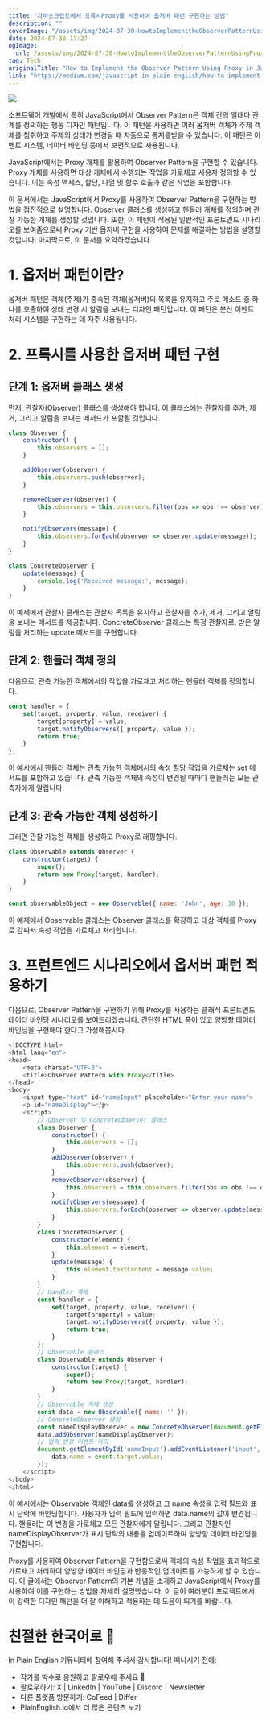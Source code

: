 ```yaml
---
title: "자바스크립트에서 프록시Proxy를 사용하여 옵저버 패턴 구현하는 방법"
description: ""
coverImage: "/assets/img/2024-07-30-HowtoImplementtheObserverPatternUsingProxyinJavaScript_0.png"
date: 2024-07-30 17:27
ogImage: 
  url: /assets/img/2024-07-30-HowtoImplementtheObserverPatternUsingProxyinJavaScript_0.png
tag: Tech
originalTitle: "How to Implement the Observer Pattern Using Proxy in JavaScript"
link: "https://medium.com/javascript-in-plain-english/how-to-implement-the-observer-pattern-using-proxy-in-javascript-d8fdebd04862"
---
```



<img src="/assets/img/2024-07-30-HowtoImplementtheObserverPatternUsingProxyinJavaScript_0.png" />

소프트웨어 개발에서 특히 JavaScript에서 Observer Pattern은 객체 간의 일대다 관계를 정의하는 행동 디자인 패턴입니다. 이 패턴을 사용하면 여러 옵저버 객체가 주제 객체를 청취하고 주제의 상태가 변경될 때 자동으로 통지를받을 수 있습니다. 이 패턴은 이벤트 시스템, 데이터 바인딩 등에서 보편적으로 사용됩니다.

JavaScript에서는 Proxy 개체를 활용하여 Observer Pattern을 구현할 수 있습니다. Proxy 개체를 사용하면 대상 개체에서 수행되는 작업을 가로채고 사용자 정의할 수 있습니다. 이는 속성 액세스, 할당, 나열 및 함수 호출과 같은 작업을 포함합니다.

이 문서에서는 JavaScript에서 Proxy를 사용하여 Observer Pattern을 구현하는 방법을 점진적으로 설명합니다. Observer 클래스를 생성하고 핸들러 개체를 정의하며 관찰 가능한 개체를 생성할 것입니다. 또한, 이 패턴이 적용된 일반적인 프론트엔드 시나리오를 보여줌으로써 Proxy 기반 옵저버 구현을 사용하여 문제를 해결하는 방법을 설명할 것입니다. 마지막으로, 이 문서를 요약하겠습니다.

<div class="content-ad"></div>

# 1. 옵저버 패턴이란?

옵저버 패턴은 객체(주제)가 종속된 객체(옵저버)의 목록을 유지하고 주로 메소드 중 하나를 호출하여 상태 변경 시 알림을 보내는 디자인 패턴입니다. 이 패턴은 분산 이벤트 처리 시스템을 구현하는 데 자주 사용됩니다.

# 2. 프록시를 사용한 옵저버 패턴 구현

## 단계 1: 옵저버 클래스 생성

<div class="content-ad"></div>

먼저, 관찰자(Observer) 클래스를 생성해야 합니다. 이 클래스에는 관찰자를 추가, 제거, 그리고 알림을 보내는 메서드가 포함될 것입니다.

```js
class Observer {
    constructor() {
        this.observers = [];
    }

    addObserver(observer) {
        this.observers.push(observer);
    }

    removeObserver(observer) {
        this.observers = this.observers.filter(obs => obs !== observer);
    }

    notifyObservers(message) {
        this.observers.forEach(observer => observer.update(message));
    }
}

class ConcreteObserver {
    update(message) {
        console.log('Received message:', message);
    }
}
```

이 예제에서 관찰자 클래스는 관찰자 목록을 유지하고 관찰자를 추가, 제거, 그리고 알림을 보내는 메서드를 제공합니다. ConcreteObserver 클래스는 특정 관찰자로, 받은 알림을 처리하는 update 메서드를 구현합니다.

## 단계 2: 핸들러 객체 정의

<div class="content-ad"></div>

다음으로, 관측 가능한 객체에서의 작업을 가로채고 처리하는 핸들러 객체를 정의합니다.

```js
const handler = {
    set(target, property, value, receiver) {
        target[property] = value;
        target.notifyObservers({ property, value });
        return true;
    }
};
```

이 예시에서 핸들러 객체는 관측 가능한 객체에서의 속성 할당 작업을 가로채는 set 메서드를 포함하고 있습니다. 관측 가능한 객체의 속성이 변경될 때마다 핸들러는 모든 관측자에게 알립니다.

## 단계 3: 관측 가능한 객체 생성하기

<div class="content-ad"></div>

그러면 관찰 가능한 객체를 생성하고 Proxy로 래핑합니다.

```js
class Observable extends Observer {
    constructor(target) {
        super();
        return new Proxy(target, handler);
    }
}

const observableObject = new Observable({ name: 'John', age: 30 });
```

이 예제에서 Observable 클래스는 Observer 클래스를 확장하고 대상 객체를 Proxy로 감싸서 속성 작업을 가로채고 처리합니다.

# 3. 프런트엔드 시나리오에서 옵서버 패턴 적용하기

<div class="content-ad"></div>

다음으로, Observer Pattern을 구현하기 위해 Proxy를 사용하는 클래식 프론트엔드 데이터 바인딩 시나리오를 보여드리겠습니다. 간단한 HTML 폼이 있고 양방향 데이터 바인딩을 구현해야 한다고 가정해봅시다.

```js
<!DOCTYPE html>
<html lang="en">
<head>
    <meta charset="UTF-8">
    <title>Observer Pattern with Proxy</title>
</head>
<body>
    <input type="text" id="nameInput" placeholder="Enter your name">
    <p id="nameDisplay"></p>
    <script>
        // Observer 및 ConcreteObserver 클래스
        class Observer {
            constructor() {
                this.observers = [];
            }
            addObserver(observer) {
                this.observers.push(observer);
            }
            removeObserver(observer) {
                this.observers = this.observers.filter(obs => obs !== observer);
            }
            notifyObservers(message) {
                this.observers.forEach(observer => observer.update(message));
            }
        }
        class ConcreteObserver {
            constructor(element) {
                this.element = element;
            }
            update(message) {
                this.element.textContent = message.value;
            }
        }
        // Handler 객체
        const handler = {
            set(target, property, value, receiver) {
                target[property] = value;
                target.notifyObservers({ property, value });
                return true;
            }
        };
        // Observable 클래스
        class Observable extends Observer {
            constructor(target) {
                super();
                return new Proxy(target, handler);
            }
        }
        // Observable 객체 생성
        const data = new Observable({ name: '' });
        // ConcreteObserver 생성
        const nameDisplayObserver = new ConcreteObserver(document.getElementById('nameDisplay'));
        data.addObserver(nameDisplayObserver);
        // 입력 변경 이벤트 처리
        document.getElementById('nameInput').addEventListener('input', (event) => {
            data.name = event.target.value;
        });
    </script>
</body>
</html>
```

이 예시에서는 Observable 객체인 data를 생성하고 그 name 속성을 입력 필드와 표시 단락에 바인딩합니다. 사용자가 입력 필드에 입력하면 data.name의 값이 변경됩니다. 핸들러는 이 변경을 가로채고 모든 관찰자에게 알립니다. 그리고 관찰자인 nameDisplayObserver가 표시 단락의 내용을 업데이트하여 양방향 데이터 바인딩을 구현합니다.

Proxy를 사용하여 Observer Pattern을 구현함으로써 객체의 속성 작업을 효과적으로 가로채고 처리하여 양방향 데이터 바인딩과 반응적인 업데이트를 가능하게 할 수 있습니다. 이 글에서는 Observer Pattern의 기본 개념을 소개하고 JavaScript에서 Proxy를 사용하여 이를 구현하는 방법을 자세히 설명했습니다. 이 글이 여러분이 프로젝트에서 이 강력한 디자인 패턴을 더 잘 이해하고 적용하는 데 도움이 되기를 바랍니다.

<div class="content-ad"></div>

# 친절한 한국어로 🚀

In Plain English 커뮤니티에 참여해 주셔서 감사합니다! 떠나시기 전에:

- 작가를 박수로 응원하고 팔로우해 주세요 👏
- 팔로우하기: X | LinkedIn | YouTube | Discord | Newsletter
- 다른 플랫폼 방문하기: CoFeed | Differ
- PlainEnglish.io에서 더 많은 콘텐츠 보기